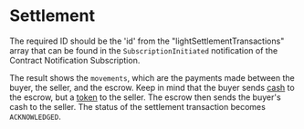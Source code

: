 # Settlement

The required ID should be the 'id' from the "lightSettlementTransactions" array that can be found in the `SubscriptionInitiated` notification of the Contract Notification Subscription.

<div class="fsoBorder" >
    <div class="explorer" id="fsoGetSettlementTransaction"></div>
</div>

The result shows the `movements`, which are the payments made between the buyer, the seller, and the escrow. 
Keep in mind that the buyer sends <ins>cash</ins> to the escrow, but a <ins>token</ins> to the seller.
The escrow then sends the buyer's cash to the seller. The status of the settlement transaction becomes `ACKNOWLEDGED`.

<script>

</script>